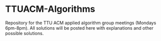 # TTUACM-Algorithms

Repository for the TTU ACM applied algorithm group meetings (Mondays 6pm-8pm). All solutions will be posted here with explanations and other possible solutions.
